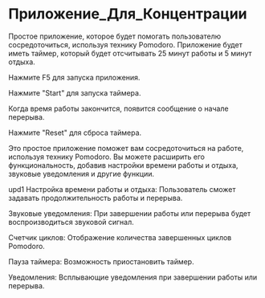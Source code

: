 # Приложение_Для_Концентрации

Простое приложение, которое будет помогать пользователю сосредоточиться, используя технику Pomodoro. Приложение будет иметь таймер, который будет отсчитывать 25 минут работы и 5 минут отдыха.

Нажмите F5 для запуска приложения.

Нажмите "Start" для запуска таймера.

Когда время работы закончится, появится сообщение о начале перерыва.

Нажмите "Reset" для сброса таймера.

Это простое приложение поможет вам сосредоточиться на работе, используя технику Pomodoro. Вы можете расширить его функциональность, добавив настройки времени работы и отдыха, звуковые уведомления и другие функции.


upd1
Настройка времени работы и отдыха: Пользователь сможет задавать продолжительность работы и перерыва.

Звуковые уведомления: При завершении работы или перерыва будет воспроизводиться звуковой сигнал.

Счетчик циклов: Отображение количества завершенных циклов Pomodoro.

Пауза таймера: Возможность приостановить таймер.

Уведомления: Всплывающие уведомления при завершении работы или перерыва.
